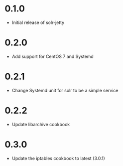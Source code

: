 # 0.1.0

* Initial release of solr-jetty

# 0.2.0

* Add support for CentOS 7 and Systemd

# 0.2.1

* Change Systemd unit for solr to be a simple service

# 0.2.2

* Update libarchive cookbook

# 0.3.0

* Update the iptables cookbook to latest (3.0.1)
